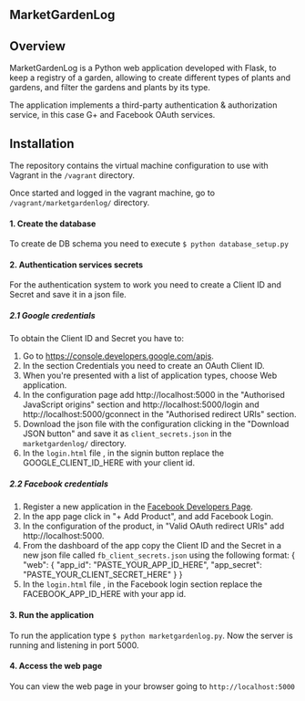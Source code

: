 MarketGardenLog
------------------

## Overview
MarketGardenLog is a Python web application developed with Flask, to keep a registry of a garden, allowing to create different types of plants and gardens, and filter the gardens and plants by its type.

The application implements a third-party authentication & authorization service, in this case G+ and Facebook OAuth services.

## Installation

The repository contains the virtual machine configuration to use with Vagrant in the `/vagrant` directory.

Once started and logged in the vagrant machine, go to `/vagrant/marketgardenlog/` directory.

#### 1. Create the database
To create de DB schema you need to execute ` $ python database_setup.py `

#### 2. Authentication services secrets
For the authentication system to work you need to create a Client ID and Secret and save it in a json file.

##### 2.1 Google credentials
To obtain the Client ID and Secret you have to:

1. Go to https://console.developers.google.com/apis.
2. In the section Credentials you need to create an OAuth Client ID.
3. When you're presented with a list of application types, choose Web application.
4. In the configuration page add http://localhost:5000 in the "Authorised JavaScript origins" section and http://localhost:5000/login and http://localhost:5000/gconnect in the "Authorised redirect URIs" section.
5. Download the json file with the configuration clicking in the "Download JSON button" and save it as `client_secrets.json` in the `marketgardenlog/` directory.
6. In the `login.html` file , in the signin button replace the GOOGLE_CLIENT_ID_HERE with your client id.

##### 2.2 Facebook credentials
1. Register a new application in the [Facebook Developers Page](https://developers.facebook.com/).
2. In the app page click in "+ Add Product", and add Facebook Login.
3. In the configuration of the product, in "Valid OAuth redirect URIs" add http://localhost:5000.
4. From the dashboard of the app copy the Client ID and the Secret in a new json file called `fb_client_secrets.json` using the following format:
        {
        "web": {
        "app_id": "PASTE_YOUR_APP_ID_HERE",
        "app_secret": "PASTE_YOUR_CLIENT_SECRET_HERE"
            }
        }
5. In the `login.html` file , in the Facebook login section replace the FACEBOOK_APP_ID_HERE with your app id.

#### 3. Run the application
To run the application type ` $ python marketgardenlog.py `. Now the server is running and listening in port 5000.

#### 4. Access the web page
You can view the web page in your browser going to `http://localhost:5000`
